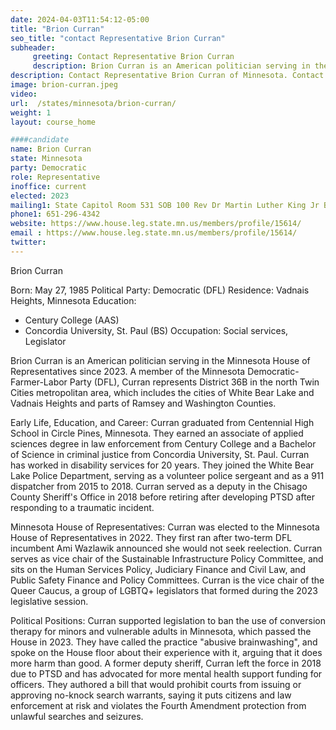```yaml
---
date: 2024-04-03T11:54:12-05:00
title: "Brion Curran"
seo_title: "contact Representative Brion Curran"
subheader:
     greeting: Contact Representative Brion Curran
     description: Brion Curran is an American politician serving in the Minnesota House of Representatives since 2023. A member of the Minnesota Democratic-Farmer-Labor Party (DFL), Curran represents District 36B in the north Twin Cities metropolitan area, which includes the cities of White Bear Lake and Vadnais Heights and parts of Ramsey and Washington Counties.
description: Contact Representative Brion Curran of Minnesota. Contact information for Brion Curran includes email address, phone number, and mailing address.
image: brion-curran.jpeg
video:
url:  /states/minnesota/brion-curran/
weight: 1
layout: course_home

####candidate
name: Brion Curran
state: Minnesota
party: Democratic
role: Representative
inoffice: current
elected: 2023
mailing1: State Capitol Room 531 SOB 100 Rev Dr Martin Luther King Jr Blvd St. Paul, MN 55155-1298
phone1: 651-296-4342
website: https://www.house.leg.state.mn.us/members/profile/15614/
email : https://www.house.leg.state.mn.us/members/profile/15614/
twitter:
---
```


Brion Curran

Born: May 27, 1985
Political Party: Democratic (DFL)
Residence: Vadnais Heights, Minnesota
Education:
- Century College (AAS)
- Concordia University, St. Paul (BS)
Occupation: Social services, Legislator

Brion Curran is an American politician serving in the Minnesota House of Representatives since 2023. A member of the Minnesota Democratic-Farmer-Labor Party (DFL), Curran represents District 36B in the north Twin Cities metropolitan area, which includes the cities of White Bear Lake and Vadnais Heights and parts of Ramsey and Washington Counties.

Early Life, Education, and Career:
Curran graduated from Centennial High School in Circle Pines, Minnesota. They earned an associate of applied sciences degree in law enforcement from Century College and a Bachelor of Science in criminal justice from Concordia University, St. Paul. Curran has worked in disability services for 20 years. They joined the White Bear Lake Police Department, serving as a volunteer police sergeant and as a 911 dispatcher from 2015 to 2018. Curran served as a deputy in the Chisago County Sheriff's Office in 2018 before retiring after developing PTSD after responding to a traumatic incident.

Minnesota House of Representatives:
Curran was elected to the Minnesota House of Representatives in 2022. They first ran after two-term DFL incumbent Ami Wazlawik announced she would not seek reelection. Curran serves as vice chair of the Sustainable Infrastructure Policy Committee, and sits on the Human Services Policy, Judiciary Finance and Civil Law, and Public Safety Finance and Policy Committees. Curran is the vice chair of the Queer Caucus, a group of LGBTQ+ legislators that formed during the 2023 legislative session.

Political Positions:
Curran supported legislation to ban the use of conversion therapy for minors and vulnerable adults in Minnesota, which passed the House in 2023. They have called the practice "abusive brainwashing", and spoke on the House floor about their experience with it, arguing that it does more harm than good. A former deputy sheriff, Curran left the force in 2018 due to PTSD and has advocated for more mental health support funding for officers. They authored a bill that would prohibit courts from issuing or approving no-knock search warrants, saying it puts citizens and law enforcement at risk and violates the Fourth Amendment protection from unlawful searches and seizures.
